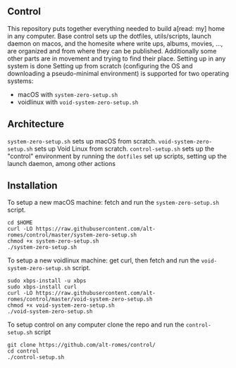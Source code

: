 ## Control

This repository puts together everything needed to build a[read: my] home in any computer.
Base control sets up the dotfiles, utils/scripts, launch daemon on macos, and the homesite where write ups, albums, movies, ..., are organized and from where they can be published. Additionally some other parts are in movement and trying to find their place.
Setting up in any system is done 
Setting up from scratch (configuring the OS and downloading a pseudo-minimal environment) is supported for two operating systems:
- macOS with `system-zero-setup.sh`
- voidlinux with `void-system-zero-setup.sh`

## Architecture


`system-zero-setup.sh` sets up macOS from scratch.
`void-system-zero-setup.sh` sets up Void Linux from scratch.
`control-setup.sh` sets up the "control" environment by running the `dotfiles` set up scripts, setting up the launch daemon, among other actions


##  Installation

To setup a new macOS machine: fetch and run the `system-zero-setup.sh` script.
```
cd $HOME
curl -LO https://raw.githubusercontent.com/alt-romes/control/master/system-zero-setup.sh
chmod +x system-zero-setup.sh
./system-zero-setup.sh
```

To setup a new voidlinux machine: get curl, then fetch and run the `void-system-zero-setup.sh` script.
```
sudo xbps-install -u xbps
sudo xbps-install curl
curl -LO https://raw.githubusercontent.com/alt-romes/control/master/void-system-zero-setup.sh
chmod +x void-system-zero-setup.sh
./void-system-zero-setup.sh
```

To setup control on any computer clone the repo and run the `control-setup.sh` script
```
git clone https://github.com/alt-romes/control/
cd control
./control-setup.sh
```
